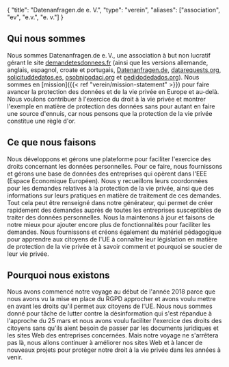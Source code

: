 {
    "title": "Datenanfragen.de e. V.",
    "type": "verein",
    "aliases": ["association", "ev", "e.v.", "e. v."]
}

## Qui nous sommes

Nous sommes Datenanfragen.de e.&thinsp;V., une association à but non lucratif gérant le site [demandetesdonnees.fr](https://www.demandetesdonnees.fr) (ainsi que les versions allemande, anglais, espagnol, croate et portugais, [Datenanfragen.de](https://www.datenanfragen.de), [datarequests.org](https://www.datarequests.org), [solicituddedatos.es](https://www.solicituddedatos.es), [osobnipodaci.org](https://www.osobnipodaci.org) et [pedidodedados.org](https://www.pedidodedados.org/)). Nous sommes en [mission]({{< ref "verein/mission-statement" >}}) pour faire avancer la protection des données et de la vie privée en Europe et au-delà. Nous voulons contribuer à l'exercice du droit à la vie privée et montrer l'exemple en matière de protection des données sans pour autant en faire une source d'ennuis, car nous pensons que la protection de la vie privée constitue une règle d'or.

## Ce que nous faisons

Nous développons et gérons une plateforme pour faciliter l'exercice des droits concernant les données personnelles. Pour ce faire, nous fournissons et gérons une base de données des entreprises qui opèrent dans l'EEE (Espace Économique Européen). Nous y recueillons leurs coordonnées pour les demandes relatives à la protection de la vie privée, ainsi que des informations sur leurs pratiques en matière de traitement de ces demandes. Tout cela peut être renseigné dans notre générateur, qui permet de créer rapidement des demandes auprès de toutes les entreprises susceptibles de traiter des données personnelles. Nous la maintenons à jour et faisons de notre mieux pour ajouter encore plus de fonctionnalités pour faciliter les demandes. Nous fournissons et créons également du matériel pédagogique pour apprendre aux citoyens de l'UE à connaître leur législation en matière de protection de la vie privée et à savoir comment et pourquoi se soucier de leur vie privée.

## Pourquoi nous existons

Nous avons commencé notre voyage au début de l'année 2018 parce que nous avons vu la mise en place du RGPD approcher et avons voulu mettre en avant les droits qu'il permet aux citoyens de l'UE. Nous nous sommes donné pour tâche de lutter contre la désinformation qui s'est répandue à l'approche du 25 mars et nous avons voulu faciliter l'exercice des droits des citoyens sans qu'ils aient besoin de passer par les documents juridiques et les sites Web des entreprises concernées. Mais notre voyage ne s'arrêtera pas là, nous allons continuer à améliorer nos sites Web et à lancer de nouveaux projets pour protéger notre droit à la vie privée dans les années à venir.
